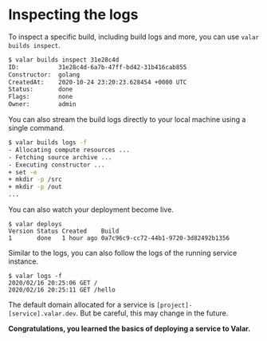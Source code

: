 # Inspecting the logs

To inspect a specific build, including build logs and more, you can use `valar builds inspect`.
```bash
$ valar builds inspect 31e28c4d
ID:           31e28c4d-6a7b-47ff-bd42-31b416cab855
Constructor:  golang
CreatedAt:    2020-10-24 23:20:23.628454 +0000 UTC
Status:       done
Flags:        none
Owner:        admin
```

You can also stream the build logs directly to your local machine using a single command.
```bash
$ valar builds logs -f
- Allocating compute resources ...
- Fetching source archive ...
- Executing constructor ...
+ set -e
+ mkdir -p /src
+ mkdir -p /out
...
```

You can also watch your deployment become live.
```
$ valar deploys
Version Status Created    Build
1       done   1 hour ago 0a7c96c9-cc72-44b1-9720-3d82492b1356
```

Similar to the logs, you can also follow the logs of the running service instance.
```
$ valar logs -f
2020/02/16 20:25:06 GET /
2020/02/16 20:25:11 GET /hello
```

The default domain allocated for a service is `[project]-[service].valar.dev`. But be careful, this may change in the future.

**Congratulations, you learned the basics of deploying a service to Valar.**

